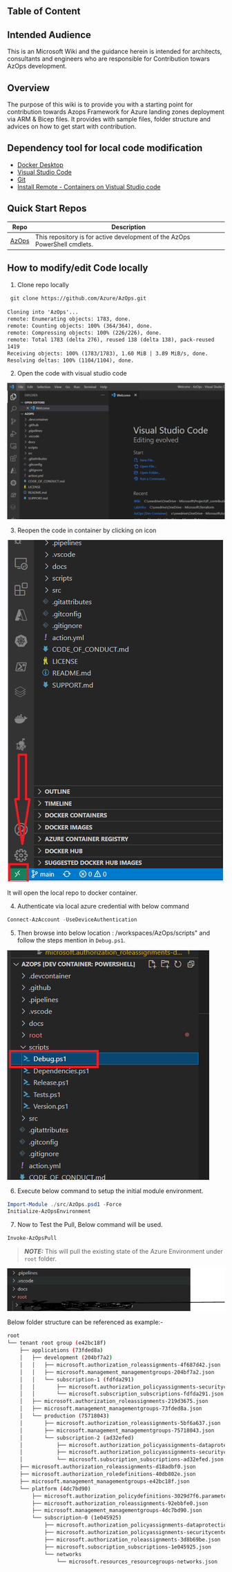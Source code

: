 ## Table of Content



## Intended Audience

This is an Microsoft Wiki and the guidance herein is intended for architects, consultants and engineers who are responsible for Contribution towars AzOps development.

## Overview

The purpose of this wiki is to provide you with a starting point for contribution towards Azops Framework for Azure landing zones deployment via ARM & Bicep files. It provides with sample files, folder structure and advices on how to get start with contribution.


## Dependency tool for local code modification

* [Docker Desktop](https://docs.docker.com/desktop/)
* [Visual Studio Code](https://code.visualstudio.com/download)
* [Git](https://git-scm.com/downloads)
* [Install Remote - Containers on Vistual Studio code](https://code.visualstudio.com/docs/remote/containers-tutorial)

## Quick Start Repos

Repo | Description
-|-
[AzOps](https://github.com/Azure/AzOps.git)|This repository is for active development of the AzOps PowerShell cmdlets.

 
## How to modify/edit Code locally

1. Clone repo locally 

```git
 git clone https://github.com/Azure/AzOps.git

Cloning into 'AzOps'...
remote: Enumerating objects: 1783, done.
remote: Counting objects: 100% (364/364), done.
remote: Compressing objects: 100% (226/226), done.
remote: Total 1783 (delta 276), reused 138 (delta 138), pack-reused 1419
Receiving objects: 100% (1783/1783), 1.60 MiB | 3.89 MiB/s, done.
Resolving deltas: 100% (1104/1104), done.

```

2. Open the code with visual studio code

![vs](./Media/Contribution/Open-Code-Invs.PNG)

3. Reopen the code in container by clicking on icon

![reopenincontainer](./Media/Contribution/Reopen-In-Container.PNG)

It will open the local repo to docker container.

4. Authenticate  via local azure credential with below command

```powershell
Connect-AzAccount -UseDeviceAuthentication
```

5. Then browse into below location : /workspaces/AzOps/scripts" and follow the steps mention in `Debug.ps1`.

![Debug](./Media/Contribution/Debug.PNG)

6. Execute below command to setup the initial module environment.

```powershell
Import-Module ./src/AzOps.psd1 -Force
Initialize-AzOpsEnvironment
```
7. Now to Test the Pull, Below command will be used. 

```powershell
Invoke-AzOpsPull
```

> **_NOTE:_**  This will pull the existing state of the Azure Environment under `root` folder.

![root](./Media/Contribution/root.PNG)

Below folder structure can be referenced as example:-

```bash
root
└── tenant root group (e42bc18f)
    ├── applications (73fded8a)
    │   ├── development (204bf7a2)
    │   │   ├── microsoft.authorization_roleassignments-4f687d42.json
    │   │   ├── microsoft.management_managementgroups-204bf7a2.json
    │   │   └── subscription-1 (fdfda291)
    │   │       ├── microsoft.authorization_policyassignments-securitycenterbuiltin.json
    │   │       └── microsoft.subscription_subscriptions-fdfda291.json
    │   ├── microsoft.authorization_roleassignments-219d3675.json
    │   ├── microsoft.management_managementgroups-73fded8a.json
    │   └── production (75718043)
    │       ├── microsoft.authorization_roleassignments-5bf6a637.json
    │       ├── microsoft.management_managementgroups-75718043.json
    │       └── subscription-2 (ad32efed)
    │           ├── microsoft.authorization_policyassignments-dataprotectionsecuritycenter.json
    │           ├── microsoft.authorization_policyassignments-securitycenterbuiltin.json
    │           └── microsoft.subscription_subscriptions-ad32efed.json
    ├── microsoft.authorization_roleassignments-d18adbf0.json
    ├── microsoft.authorization_roledefinitions-40db802e.json
    ├── microsoft.management_managementgroups-e42bc18f.json
    └── platform (4dc7bd90)
        ├── microsoft.authorization_policydefinitions-3029d7f6.parameters.json
        ├── microsoft.authorization_roleassignments-92ebbfe0.json
        ├── microsoft.management_managementgroups-4dc7bd90.json
        └── subscription-0 (1e045925)
            ├── microsoft.authorization_policyassignments-dataprotectionsecuritycenter.json
            ├── microsoft.authorization_policyassignments-securitycenterbuiltin.json
            ├── microsoft.authorization_roleassignments-3d8b69be.json
            ├── microsoft.subscription_subscriptions-1e045925.json
            └── networks
                └── microsoft.resources_resourcegroups-networks.json
```


